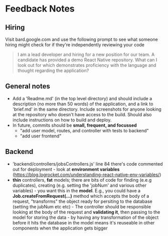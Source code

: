 # Feedback Notes

## Hiring

Visit bard.google.com and use the following prompt to see what someone hiring might check for if they're independently reviewing your code

> I am a lead developer and hiring for a new position for our team. A candidate has provided a demo React Native repository. What can I look out for which demonstrates proficiency with the language and thought regarding the application?

## General notes

- Add a 'Readme.md' (in the top level directory) and should include a description (no more than 50 words) of the application, and a link to 'brief.md' in the same directory. Include screenshots for anyone looking at the repository who doesn't have access to the build. Should also include instructions on how to build and deploy.
- In future, commits should be **small, frequent, and focussed**
  - "add user model, routes, and controller with tests to backend"
  - "add user frontend"

## Backend

- 'backend/controllers/jobsControllers.js' line 84 there's code commented out for deployment - look at **environment variables** (https://blog.logrocket.com/understanding-react-native-env-variables/)
- **thin** controllers, **fat** models; there are bits of code for finding (e.e.g duplicates), creating (e.g. setting the 'jobNum' and various other variables) - you want this in the **model**. E.g., you could have a **Job.createFromRequest(...)** method which accepts the body of a request, "transforms" the object ready for persiting to the database (setting the jubNum etc etc) - The controller should be responsible looking at the body of the request and **validating it**, then passing to the model for storing the data - by having any transformation of the object before it hits the database in the model means it's reuseable in other components when the application gets bigger
